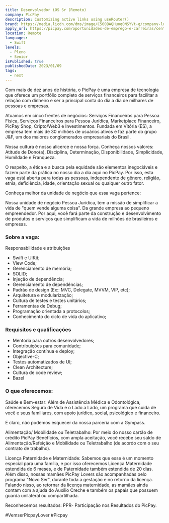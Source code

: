 ```yaml
---
title: Desenvolvedor iOS Sr (Remoto)
company: PicPay
description: Customizing active links using useRouter()
brand: https://media.licdn.com/dms/image/C560BAQHuoq0NSYVt-g/company-logo_100_100/0/1658520019041?e=1702512000&v=beta&t=hQfB67deKTbPdKiKREtMGbBNxvkQ0ph1_qmZftgd6U8
apply_url: https://picpay.com/oportunidades-de-emprego-e-carreiras/central-de-vagas/4309965005?gh_jid=4309965005&gh_src=8f3329625us
location: Remote
languages: 
  - Swift
levels: 
  - Pleno
  - Senior
isPublished: true
publishedDate: 2023/01/09
tags:
  - next
---
```


Com mais de dez anos de história, o PicPay é uma empresa de tecnologia que oferece um portfólio completo de serviços financeiros para facilitar a relação com dinheiro e ser a principal conta do dia a dia de milhares de pessoas e empresas.

Atuamos em cinco frentes de negócios: Serviços Financeiros para Pessoa Física, Serviços Financeiros para Pessoa Jurídica, Marketplace Financeiro, PicPay Shop, Cripto/Web3 e Investimentos. Fundada em Vitória (ES), a empresa tem mais de 30 milhões de usuários ativos e faz parte do grupo J&F, um dos maiores conglomerados empresariais do Brasil.

Nossa cultura é nosso alicerce e nossa força. Conheça nossos valores: Atitude de Dono(a), Disciplina, Determinação, Disponibilidade, Simplicidade, Humildade e Franqueza.

O respeito, a ética e a busca pela equidade são elementos inegociáveis e fazem parte da prática no nosso dia a dia aqui no PicPay. Por isso, esta vaga está aberta para todas as pessoas, independente de gênero, religião, etnia, deficiência, idade, orientação sexual ou qualquer outro fator.

Conheça melhor da unidade de negócio que essa vaga pertence: 

Nossa unidade de negócio Pessoa Jurídica, tem a missão de simplificar a vida de "quem vende alguma coisa". Da grande empresa ao pequeno empreendedor. Por aqui, você fará parte da construção e desenvolvimento de produtos e serviços que simplificam a vida de milhões de brasileiros e empresas.

### Sobre a vaga:

Responsabilidade e atribuições

- Swift e UIKit;
- View Code;
- Gerenciamento de memória;
- SOLID;
- Injeção de dependência;
- Gerenciamento de dependências;
- Padrão de design (Ex:: MVC, Delegate, MVVM, VIP, etc);
- Arquitetura e modularização;
- Cultura de testes e testes unitários;
- Ferramentas de Debug;
- Programação orientada a protocolos;
- Conhecimento do ciclo de vida do aplicativo;

### Requisitos e qualificações

- Mentoria para outros desenvolvedores;
- Contribuições para comunidade;
- Integração contínua e deploy;
- Objective-C;
- Testes automatizados de UI;
- Clean Architecture; 
- Cultura de code review;
- Bazel

### O que oferecemos:

Saúde e Bem-estar: Além de Assistência Médica e Odontológica, oferecemos Seguro de Vida e o Lado a Lado, um programa que cuida de você e seus familiares, com apoio jurídico, social, psicológico e financeiro.

E claro, não podemos esquecer da nossa parceria com a Gympass.

Alimentação/ Mobilidade ou Teletrabalho: Por meio do nosso cartão de crédito PicPay Benefícios, com ampla aceitação, você recebe seu saldo de Alimentação/Refeição e Mobilidade ou Teletrabalho (de acordo com o seu contrato de trabalho).

Licença Paternidade e Maternidade: Sabemos que esse é um momento especial para uma família, e por isso oferecemos Licença Maternidade estendida de 6 meses, e de Paternidade também estendida de 20 dias. Além disso, nossas mamães PicPay Lovers são acompanhadas pelo programa "Novo Ser", durante toda a gestação e no retorno da licença. Falando nisso, ao retornar da licença maternidade, as mamães ainda contam com a ajuda do Auxílio Creche e também os papais que possuem guarda unilateral ou compartilhada.

Reconhecemos resultados: PPR- Participação nos Resultados do PicPay.

#VemserPicpayLover #Picpay